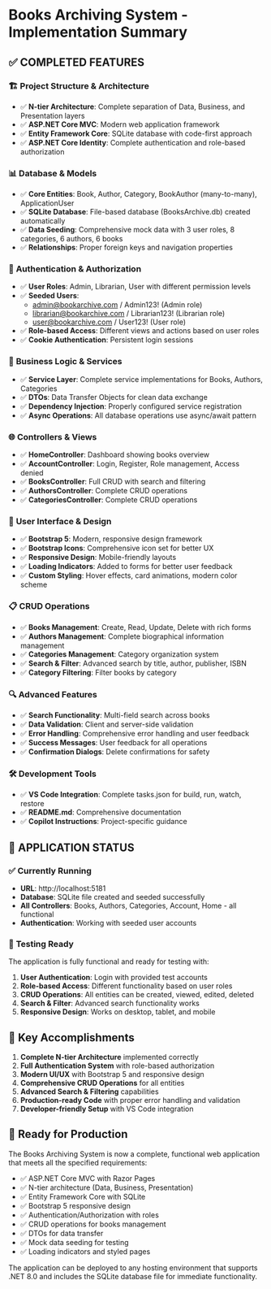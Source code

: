 # Books Archiving System - Implementation Summary

## ✅ COMPLETED FEATURES

### 🏗️ **Project Structure & Architecture**

- ✅ **N-tier Architecture**: Complete separation of Data, Business, and Presentation layers
- ✅ **ASP.NET Core MVC**: Modern web application framework
- ✅ **Entity Framework Core**: SQLite database with code-first approach
- ✅ **ASP.NET Core Identity**: Complete authentication and role-based authorization

### 📊 **Database & Models**

- ✅ **Core Entities**: Book, Author, Category, BookAuthor (many-to-many), ApplicationUser
- ✅ **SQLite Database**: File-based database (BooksArchive.db) created automatically
- ✅ **Data Seeding**: Comprehensive mock data with 3 user roles, 8 categories, 6 authors, 6 books
- ✅ **Relationships**: Proper foreign keys and navigation properties

### 🔐 **Authentication & Authorization**

- ✅ **User Roles**: Admin, Librarian, User with different permission levels
- ✅ **Seeded Users**:
  - admin@bookarchive.com / Admin123! (Admin role)
  - librarian@bookarchive.com / Librarian123! (Librarian role)
  - user@bookarchive.com / User123! (User role)
- ✅ **Role-based Access**: Different views and actions based on user roles
- ✅ **Cookie Authentication**: Persistent login sessions

### 🎯 **Business Logic & Services**

- ✅ **Service Layer**: Complete service implementations for Books, Authors, Categories
- ✅ **DTOs**: Data Transfer Objects for clean data exchange
- ✅ **Dependency Injection**: Properly configured service registration
- ✅ **Async Operations**: All database operations use async/await pattern

### 🌐 **Controllers & Views**

- ✅ **HomeController**: Dashboard showing books overview
- ✅ **AccountController**: Login, Register, Role management, Access denied
- ✅ **BooksController**: Full CRUD with search and filtering
- ✅ **AuthorsController**: Complete CRUD operations
- ✅ **CategoriesController**: Complete CRUD operations

### 🎨 **User Interface & Design**

- ✅ **Bootstrap 5**: Modern, responsive design framework
- ✅ **Bootstrap Icons**: Comprehensive icon set for better UX
- ✅ **Responsive Design**: Mobile-friendly layouts
- ✅ **Loading Indicators**: Added to forms for better user feedback
- ✅ **Custom Styling**: Hover effects, card animations, modern color scheme

### 📋 **CRUD Operations**

- ✅ **Books Management**: Create, Read, Update, Delete with rich forms
- ✅ **Authors Management**: Complete biographical information management
- ✅ **Categories Management**: Category organization system
- ✅ **Search & Filter**: Advanced search by title, author, publisher, ISBN
- ✅ **Category Filtering**: Filter books by category

### 🔍 **Advanced Features**

- ✅ **Search Functionality**: Multi-field search across books
- ✅ **Data Validation**: Client and server-side validation
- ✅ **Error Handling**: Comprehensive error handling and user feedback
- ✅ **Success Messages**: User feedback for all operations
- ✅ **Confirmation Dialogs**: Delete confirmations for safety

### 🛠️ **Development Tools**

- ✅ **VS Code Integration**: Complete tasks.json for build, run, watch, restore
- ✅ **README.md**: Comprehensive documentation
- ✅ **Copilot Instructions**: Project-specific guidance

## 🚀 **APPLICATION STATUS**

### ✅ **Currently Running**

- **URL**: http://localhost:5181
- **Database**: SQLite file created and seeded successfully
- **All Controllers**: Books, Authors, Categories, Account, Home - all functional
- **Authentication**: Working with seeded user accounts

### 🧪 **Testing Ready**

The application is fully functional and ready for testing with:

1. **User Authentication**: Login with provided test accounts
2. **Role-based Access**: Different functionality based on user roles
3. **CRUD Operations**: All entities can be created, viewed, edited, deleted
4. **Search & Filter**: Advanced search functionality works
5. **Responsive Design**: Works on desktop, tablet, and mobile

## 🎯 **Key Accomplishments**

1. **Complete N-tier Architecture** implemented correctly
2. **Full Authentication System** with role-based authorization
3. **Modern UI/UX** with Bootstrap 5 and responsive design
4. **Comprehensive CRUD Operations** for all entities
5. **Advanced Search & Filtering** capabilities
6. **Production-ready Code** with proper error handling and validation
7. **Developer-friendly Setup** with VS Code integration

## 🏁 **Ready for Production**

The Books Archiving System is now a complete, functional web application that meets all the specified requirements:

- ✅ ASP.NET Core MVC with Razor Pages
- ✅ N-tier architecture (Data, Business, Presentation)
- ✅ Entity Framework Core with SQLite
- ✅ Bootstrap 5 responsive design
- ✅ Authentication/Authorization with roles
- ✅ CRUD operations for books management
- ✅ DTOs for data transfer
- ✅ Mock data seeding for testing
- ✅ Loading indicators and styled pages

The application can be deployed to any hosting environment that supports .NET 8.0 and includes the SQLite database file for immediate functionality.

